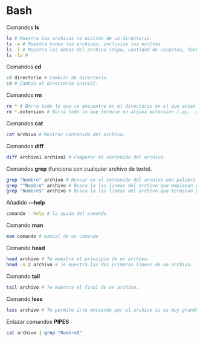 # Bash

Comandos **ls**

```bash
ls # Muestra los archivos no ocultos de un directorio.
ls -a # Muestra todos los archivos, inclusive los ocultos.
ls -l # Muestra los datos del archivo (tipo, cantidad de carpetas, fecha de creación, nombre).
ls -la # 
```

Comandos **cd**

```bash
cd directorio # Cambiar de directorio
cd # Cambia al directorio inicial.
```

Comandos **rm**

```bash
rm * # Borra todo lo que se encuentre en el directorio en el que estes situado.
rm *.extension # Borra todo lo que termine en alguna extension (.py, .c, .cpp, .css, .html, etc).
```

Comandos **cat**

```bash
cat archivo # Mostrar contenido del archivo.
```

Comandos **diff**

```bash
diff archivo1 archivo2 # Comparar el contenido del archivo.
```

Comandos **grep** (funciona con cualquier archivo de texto).

```bash
grep "Nombre" archivo # Buscar en el contenido del archivo una palabra en específico.
grep "^Nombre" archivo # Busca la las lineas del archivo que empiezan por esa palabra.
grep "Nombre$" archivo # Busca la las lineas del archivo que terminan por esa palabra.
```

Añadido **—help**

```bash
comando --help # la ayuda del comando
```

Comando **man**

```bash
man comando # manual de un comando
```

Comando **head**

```bash
head archivo # Te muestra el principio de un archivo.
head -n 2 archivo # Te muestra las dos primeras lineas de un archivo.
```

Comando **tail**

```bash
tail archivo # Te muestra el final de un archivo.
```

Comando **less**

```bash
less archivo # Te permite irte moviendo por el archivo si es muy grande.
```

Enlazar comandos **PIPES**

```bash
cat archivo | grep "Nombre$"
```
